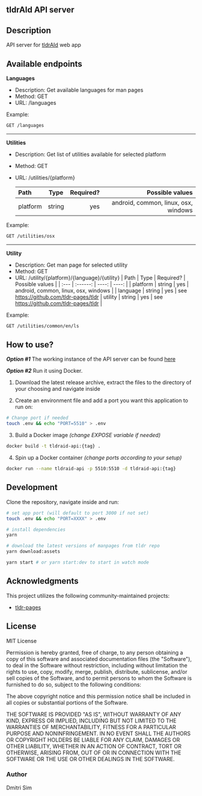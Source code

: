 ## tldrAId API server

## Description

API server for [tldrAId](https://github.com/simdima/tldraid) web app

## Available endpoints

**Languages**

- Description: Get available languages for man pages
- Method: GET
- URL: /languages

Example:

```sh
GET /languages
```

<hr>

**Utilities**

- Description: Get list of utilities available for selected platform
- Method: GET
- URL: /utilities/{platform}

  | Path     |  Type  | Required? |                      Possible values |
  | :------- | :----: | --------: | -----------------------------------: |
  | platform | string |       yes | android, common, linux, osx, windows |

Example:

```sh
GET /utilities/osx
```

<hr>

**Utility**

- Description: Get man page for selected utility
- Method: GET
- URL: /utility/{platform}/{language}/{utility}
  | Path | Type | Required? | Possible values |
  | :--- | :------: | ----: | ----: |
  | platform | string | yes | android, common, linux, osx, windows |
  | language | string | yes | see https://github.com/tldr-pages/tldr
  | utility | string | yes | see https://github.com/tldr-pages/tldr |

Example:

```sh
GET /utilities/common/en/ls
```

## How to use?

**_Option #1_**
The working instance of the API server can be found [here](https://tldraidapi.simlabs.dev)

**_Option #2_**
Run it using Docker.

1. Download the latest release archive, extract the files to the directory of your choosing and navigate inside

2. Create an environment file and add a port you want this application to run on:

```sh
# Change port if needed
touch .env && echo "PORT=5510" > .env
```

3. Build a Docker image _(change EXPOSE variable if needed)_

```sh
docker build -t tldraid-api:{tag} .
```

4. Spin up a Docker container _(change ports according to your setup)_

```sh
docker run --name tldraid-api -p 5510:5510 -d tldraid-api:{tag}
```

## Development

Clone the repository, navigate inside and run:

```sh
# set app port (will default to port 3000 if not set)
touch .env && echo "PORT=XXXX" > .env

# install dependencies
yarn

# download the latest versions of manpages from tldr repo
yarn download:assets

yarn start # or yarn start:dev to start in watch mode
```

## Acknowledgments

This project utilizes the following community-maintained projects:

- [tldr-pages](https://github.com/tldr-pages/tldr)

## License

MIT License

Permission is hereby granted, free of charge, to any person obtaining a copy
of this software and associated documentation files (the "Software"), to deal
in the Software without restriction, including without limitation the rights
to use, copy, modify, merge, publish, distribute, sublicense, and/or sell
copies of the Software, and to permit persons to whom the Software is
furnished to do so, subject to the following conditions:

The above copyright notice and this permission notice shall be included in all
copies or substantial portions of the Software.

THE SOFTWARE IS PROVIDED "AS IS", WITHOUT WARRANTY OF ANY KIND, EXPRESS OR
IMPLIED, INCLUDING BUT NOT LIMITED TO THE WARRANTIES OF MERCHANTABILITY,
FITNESS FOR A PARTICULAR PURPOSE AND NONINFRINGEMENT. IN NO EVENT SHALL THE
AUTHORS OR COPYRIGHT HOLDERS BE LIABLE FOR ANY CLAIM, DAMAGES OR OTHER
LIABILITY, WHETHER IN AN ACTION OF CONTRACT, TORT OR OTHERWISE, ARISING FROM,
OUT OF OR IN CONNECTION WITH THE SOFTWARE OR THE USE OR OTHER DEALINGS IN THE
SOFTWARE.

### Author

Dmitri Sim
